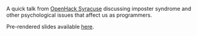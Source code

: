 A quick talk from [OpenHack Syracuse](http://openhack.github.io/syracuse/) discussing imposter syndrome and other psychological issues that affect us as programmers.

Pre-rendered slides available [here](https://speakerdeck.com/dbgrandi/your-brain-is-out-to-get-you).
